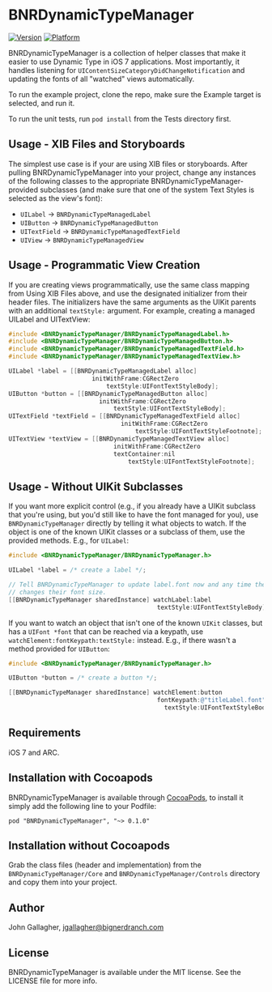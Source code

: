 # BNRDynamicTypeManager

[![Version](http://cocoapod-badges.herokuapp.com/v/BNRDynamicTypeManager/badge.png)](http://cocoadocs.org/docsets/BNRDynamicTypeManager)
[![Platform](http://cocoapod-badges.herokuapp.com/p/BNRDynamicTypeManager/badge.png)](http://cocoadocs.org/docsets/BNRDynamicTypeManager)

BNRDynamicTypeManager is a collection of helper classes that make it easier to use Dynamic Type in iOS 7 applications. Most importantly, it handles listening for  `UIContentSizeCategoryDidChangeNotification` and updating the fonts of all "watched" views automatically.

To run the example project, clone the repo, make sure the Example target is selected, and run it.

To run the unit tests, run `pod install` from the Tests directory first.

## Usage - XIB Files and Storyboards

The simplest use case is if your are using XIB files or storyboards. After pulling BNRDynamicTypeManager into your project, change any instances of the following classes to the appropriate BNRDynamicTypeManager-provided subclasses (and make sure that one of the system Text Styles is selected as the view's font):

* `UILabel` → `BNRDynamicTypeManagedLabel`
* `UIButton` → `BNRDynamicTypeManagedButton`
* `UITextField` → `BNRDynamicTypeManagedTextField`
* `UIView` → `BNRDynamicTypeManagedView`

## Usage - Programmatic View Creation

If you are creating views programmatically, use the same class mapping from Using XIB Files above, and use the designated initializer from their header files. The initializers have the same arguments as the UIKit parents with an additional `textStyle:` argument. For example, creating a managed UILabel and UITextView:

```objective-c
#include <BNRDynamicTypeManager/BNRDynamicTypeManagedLabel.h>
#include <BNRDynamicTypeManager/BNRDynamicTypeManagedButton.h>
#include <BNRDynamicTypeManager/BNRDynamicTypeManagedTextField.h>
#include <BNRDynamicTypeManager/BNRDynamicTypeManagedTextView.h>

UILabel *label = [[BNRDynamicTypeManagedLabel alloc]
                       initWithFrame:CGRectZero
                           textStyle:UIFontTextStyleBody];
UIButton *button = [[BNRDynamicTypeManagedButton alloc]
                         initWithFrame:CGRectZero
                             textStyle:UIFontTextStyleBody];
UITextField *textField = [[BNRDynamicTypeManagedTextField alloc]
                               initWithFrame:CGRectZero
                                   textStyle:UIFontTextStyleFootnote];
UITextView *textView = [[BNRDynamicTypeManagedTextView alloc]
                             initWithFrame:CGRectZero
                             textContainer:nil
                                 textStyle:UIFontTextStyleFootnote];
```

## Usage - Without UIKit Subclasses

If you want more explicit control (e.g., if you already have a UIKit subclass that you're using, but you'd still like to have the font managed for you), use `BNRDynamicTypeManager` directly by telling it what objects to watch. If the object is one of the known UIKit classes or a subclass of them, use the provided methods. E.g., for `UILabel`:

```objective-c
#include <BNRDynamicTypeManager/BNRDynamicTypeManager.h>

UILabel *label = /* create a label */;

// Tell BNRDynamicTypeManager to update label.font now and any time the user
// changes their font size.
[[BNRDynamicTypeManager sharedInstance] watchLabel:label
                                         textStyle:UIFontTextStyleBody];
```

If you want to watch an object that isn't one of the known `UIKit` classes, but has a `UIFont *font` that can be reached via a keypath, use `watchElement:fontKeypath:textStyle:` instead. E.g., if there wasn't a method provided for `UIButton`:

```objective-c
#include <BNRDynamicTypeManager/BNRDynamicTypeManager.h>

UIButton *button = /* create a button */;

[[BNRDynamicTypeManager sharedInstance] watchElement:button
                                         fontKeypath:@"titleLabel.font"
                                           textStyle:UIFontTextStyleBody];
```

## Requirements

iOS 7 and ARC.

## Installation with Cocoapods

BNRDynamicTypeManager is available through [CocoaPods](http://cocoapods.org), to install
it simply add the following line to your Podfile:

    pod "BNRDynamicTypeManager", "~> 0.1.0"

## Installation without Cocoapods

Grab the class files (header and implementation) from the `BNRDynamicTypeManager/Core` and `BNRDynamicTypeManager/Controls` directory and copy them into your project.
## Author

John Gallagher, jgallagher@bignerdranch.com

## License

BNRDynamicTypeManager is available under the MIT license. See the LICENSE file for more info.
